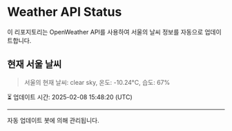 
# Weather API Status

이 리포지토리는 OpenWeather API를 사용하여 서울의 날씨 정보를 자동으로 업데이트합니다.

## 현재 서울 날씨
> 서울의 현재 날씨: clear sky, 온도: -10.24°C, 습도: 67%

⏳ 업데이트 시간: 2025-02-08 15:48:20 (UTC)

---
자동 업데이트 봇에 의해 관리됩니다.
